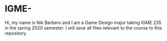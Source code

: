 # IGME-

Hi, my name is Nik Barbero and I am a Game Design major taking IGME 235 in the spring 2020 semester.
I will save all files relevant to the course to this repository.

